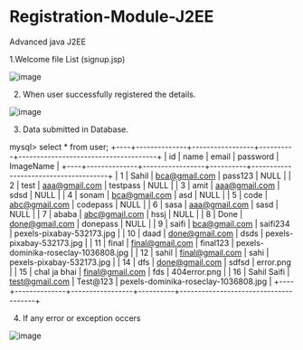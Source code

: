 # Registration-Module-J2EE
Advanced java J2EE

1.Welcome file List (signup.jsp)

![image](https://user-images.githubusercontent.com/97735834/209318232-fb8af46b-63ca-4b6e-9a4d-1b8d053666fb.png)

2. When user successfully registered the details.

![image](https://user-images.githubusercontent.com/97735834/209318631-ce2f45da-ca2b-4110-96e6-a9813f577c99.png)

3. Data submitted in Database.

  mysql> select *  from user;
+----+--------------+-----------------+----------+--------------------------------------+
| id | name         | email           | password | ImageName                            |
+----+--------------+-----------------+----------+--------------------------------------+
|  1 | Sahil        | bca@gmail.com   | pass123  | NULL                                 |
|  2 | test         | aaa@gmail.com   | testpass | NULL                                 |
|  3 | amit         | aaa@gmail.com   | sdsd     | NULL                                 |
|  4 | sonam        | bca@gmail.com   | asd      | NULL                                 |
|  5 | code         | abc@gmail.com   | codepass | NULL                                 |
|  6 | sasa         | aaa@gmail.com   | sasd     | NULL                                 |
|  7 | ababa        | abc@gmail.com   | hssj     | NULL                                 |
|  8 | Done         | done@gmail.com  | donepass | NULL                                 |
|  9 | saifi        | bca@gmail.com   | saifi234 | pexels-pixabay-532173.jpg            |
| 10 | daad         | done@gmail.com  | dsds     | pexels-pixabay-532173.jpg            |
| 11 | final        | final@gmail.com | final123 | pexels-dominika-roseclay-1036808.jpg |
| 12 | sahil        | final@gmail.com | sahi     | pexels-pixabay-532173.jpg            |
| 14 | dfs          | done@gmail.com  | sdfsd    | error.png                            |
| 15 | chal ja bhai | final@gmail.com | fds      | 404error.png                         |
| 16 | Sahil Saifi  | test@gmail.com  | Test@123 | pexels-dominika-roseclay-1036808.jpg |
+----+--------------+-----------------+----------+--------------------------------------+

4. If any error or exception occers

![image](https://user-images.githubusercontent.com/97735834/209319619-9cbd785d-1203-4a7c-b602-1154810f4ab2.png)


